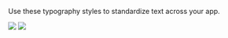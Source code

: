 Use these typography styles to standardize text across your app.

<DisplayToggle onText="Dark" offText="Light" label="Theme Switcher">

<img className="off" src="https://static2.sharepointonline.com/files/fabric/fabric-website/images/controls/android/updated/img_text_01_light.png?text=LightMode" />
<img className="on" src="https://static2.sharepointonline.com/files/fabric/fabric-website/images/controls/android/updated/img_text_01_dark.png?text=DarkMode" />

</DisplayToggle>
